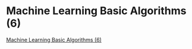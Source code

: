 # Machine Learning Basic Algorithms (6)
[Machine Learning Basic Algorithms (6)](https://aiwithcloud.com/2022/09/16/machine_learning_basic_algorithms_6/)